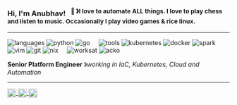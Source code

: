 ### Hi, I'm Anubhav! &nbsp;&nbsp;<sup>🚀 &#12299;I love to automate ALL things. I love to play chess and listen to music. Occasionally I play video games & rice linux. </sup>

----

![languages](https://img.shields.io/static/v1?label=&message=languages:&color=111&style=flat-square)
![python](https://img.shields.io/static/v1?logo=python&label=&message=python&color=36465D&logoColor=AAA&style=flat-square&link=)
![go](https://img.shields.io/static/v1?logo=go&label=&message=golang&color=36465D&logoColor=AAA&style=flat-square)
&nbsp;&nbsp;&nbsp;
![tools](https://img.shields.io/static/v1?label=&message=tools:&color=111&style=flat-square)
![kubernetes](https://img.shields.io/static/v1?logo=kubernetes&label=&message=kubernetes&color=36465D&logoColor=AAA&style=flat-square)
![docker](https://img.shields.io/static/v1?logo=docker&label=&message=docker&color=36465D&logoColor=AAA&style=flat-square)
![spark](https://img.shields.io/static/v1?logo=apache-spark&label=&message=spark&color=36465D&logoColor=AAA&style=flat-square)
![vim](https://img.shields.io/static/v1?logo=vim&label=&message=vim&color=36465D&logoColor=AAA&style=flat-square)
![git](https://img.shields.io/static/v1?logo=git&label=&message=git&color=36465D&logoColor=AAA&style=flat-square)
![nix](https://img.shields.io/static/v1?logo=nix&label=&message=nix&color=36465D&logoColor=AAA&style=flat-square)
&nbsp;&nbsp;&nbsp;
![worksat](https://img.shields.io/static/v1?label=&message=@:&color=111&style=flat-square)
![acko](https://img.shields.io/static/v1?logo=acko&label=&message=acko&color=111&logoColor=FF0000&style=flat-square)

**Senior Platform Engineer** &#12299;_working in IaC, Kubernetes, Cloud and Automation_
<br/>

----

<a href="https://www.linkedin.com/in/anubhav-uniyal-a06594136/">
  <img align="center" alt="Anubhav's LinkedIn" width="20px" src="https://cdn.simpleicons.org/linkedin/white" />
</a>
<a href="https://www.instagram.com/the_profound_idiot/">
  <img align="center" alt="Stefanie's Instagram" width="20px" src="https://cdn.simpleicons.org/instagram/white" />
</a>
<a href="https://www.reddit.com/user/Anubhav8476/">
  <img align="center" alt="Stefanie's LinkedIn" width="20px" src="https://cdn.simpleicons.org/reddit/white" />
</a>
